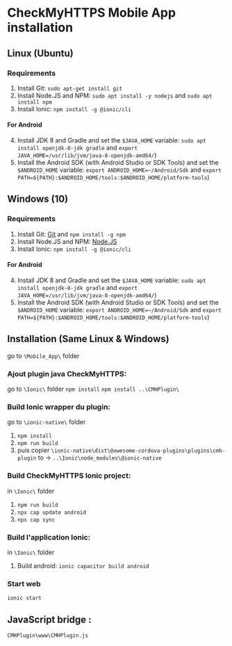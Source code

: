 # CheckMyHTTPS Mobile App installation

## Linux (Ubuntu)

### Requirements
1. Install Git: `sudo apt-get install git`
2. Install Node.JS and NPM: `sudo apt install -y nodejs` and `sudo apt install npm`
3. Install Ionic: `npm install -g @ionic/cli`

#### For Android
4. Install JDK 8 and Gradle and set the `$JAVA_HOME` variable: `sudo apt install openjdk-8-jdk gradle` and `export JAVA_HOME=/usr/lib/jvm/java-8-openjdk-amd64/`)
5. Install the Android SDK (with Android Studio or SDK Tools) and set the `$ANDROID_HOME` variable: `export ANDROID_HOME=~/Android/Sdk` and `export PATH=${PATH}:$ANDROID_HOME/tools:$ANDROID_HOME/platform-tools`)


## Windows (10)

### Requirements
1. Install Git: [Git](https://git-scm.com/download/win) and `npm install -g npm`
2. Install Node.JS and NPM: [Node.JS](https://nodejs.org/en/download/)
3. Install Ionic: `npm install -g @ionic/cli`

#### For Android
4. Install JDK 8 and Gradle and set the `$JAVA_HOME` variable: `sudo apt install openjdk-8-jdk gradle` and `export JAVA_HOME=/usr/lib/jvm/java-8-openjdk-amd64/`)
5. Install the Android SDK (with Android Studio or SDK Tools) and set the `$ANDROID_HOME` variable: `export ANDROID_HOME=~/Android/Sdk` and `export PATH=${PATH}:$ANDROID_HOME/tools:$ANDROID_HOME/platform-tools`)


## Installation (Same Linux & Windows)
go to `\Mobile_App\` folder

### Ajout plugin java CheckMyHTTPS:
go to `\Ionic\` folder
`npm install`
`npm install ..\CMHPlugin\`

### Build Ionic wrapper du plugin:
go to `\ionic-native\` folder
1. `npm install`
2. `npm run build`
3. puis copier
`\ionic-native\dist\@awesome-cordova-plugins\plugins\cmh-plugin` 
to -> `..\Ionic\node_modules\@ionic-native`

### Build CheckMyHTTPS Ionic project:
in `\Ionic\` folder
1. `npm run build`
2. `npx cap update android`
3. `npx cap sync`

### Build l'application Ionic:
in `\Ionic\` folder
1. Build android: `ionic capacitor build android`

### Start web
`ionic start`


## JavaScript bridge :
`CMHPlugin\www\CMHPlugin.js`